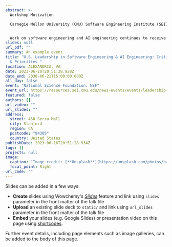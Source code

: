 ```yaml
---
abstract: >-
  Workshop Motivation

  Carnegie Mellon University (CMU) Software Engineering Institute (SEI) and the Networking and Information Technology Research and Development (NITRD) Software Productivity, Sustainability, and Quality (SPSQ) Interagency Working Group are partnering on this workshop, to inform a community strategy for building and maintaining U.S. leadership in software engineering and AI engineering , and positively impact progress in multiple application domains.


  Work on software engineering and AI engineering continues to receive increasing attention. This workshop intends to build on prior successful events to explore these issues in diverse application domains and address broader interests of the participating organizations. Using Architecting the Future of Software Engineering: A National Agenda for Software Engineering Research and Development as a starting point, we will identify and explore important research areas for the future of software engineering that are critical for multidisciplinary research. We will spur new partnerships to enable collaborations to advance the disciplines of software and AI engineering.
slides: null
url_pdf: ""
summary: An example event.
title: "U.S. Leadership in Software Engineering & AI Engineering: Critical Needs
  & Priorities "
location: ALEXANDRIA, VA
date: 2023-06-20T20:51:28.928Z
date_end: 2030-06-21T15:00:00.000Z
all_day: false
event: "National Science Foundation: NSF"
event_url: https://resources.sei.cmu.edu/news-events/events/leadership-sw-ai/
featured: false
authors: []
url_video: ""
url_slides: ""
address:
  street: 450 Serra Mall
  city: Stanford
  region: CA
  postcode: "94305"
  country: United States
publishDate: 2023-06-16T20:51:28.934Z
tags: []
projects: null
image:
  caption: "Image credit: [**Unsplash**](https://unsplash.com/photos/bzdhc5b3Bxs)"
  focal_point: Right
url_code: ""
---
```


Slides can be added in a few ways:

- **Create** slides using Wowchemy's [_Slides_](https://wowchemy.com/docs/managing-content/#create-slides) feature and link using `slides` parameter in the front matter of the talk file
- **Upload** an existing slide deck to `static/` and link using `url_slides` parameter in the front matter of the talk file
- **Embed** your slides (e.g. Google Slides) or presentation video on this page using [shortcodes](https://wowchemy.com/docs/writing-markdown-latex/).

Further event details, including page elements such as image galleries, can be added to the body of this page.
